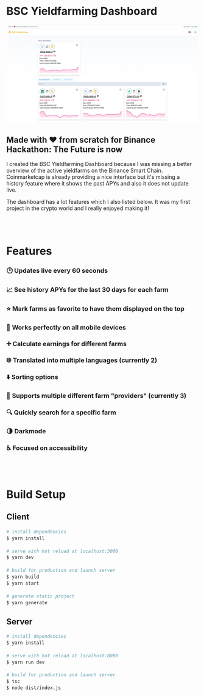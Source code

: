 # BSC Yieldfarming Dashboard

![Screenshot](./content/screenshot.png)

## Made with ❤️ from scratch for Binance Hackathon: The Future is now

I created the BSC Yieldfarming Dashboard because I was missing a better overview of the active yieldfarms on the Binance Smart Chain. Coinmarketcap is already providing a nice interface but it's missing a history feature where it shows the past APYs and also it does not update live.

The dashboard has a lot features which I also listed below. It was my first project in the crypto world and I really enjoyed making it!

<br></br>
# Features
### 🕑 **Updates live every 60 seconds**
### 📈 **See history APYs for the last 30 days for each farm**
### ⭐ **Mark farms as favorite to have them displayed on the top**
### 📱 **Works perfectly on all mobile devices**
### ➕ **Calculate earnings for different farms**
### 🌐 **Translated into multiple languages (currently 2)**
### ⬇️ **Sorting options**
### 🔗 **Supports multiple different farm "providers" (currently 3)**
### 🔍 **Quickly search for a specific farm**
### 🌗 **Darkmode**
### ♿ **Focused on accessibility**

<br></br>
# Build Setup

## Client

```bash
# install dependencies
$ yarn install

# serve with hot reload at localhost:3000
$ yarn dev

# build for production and launch server
$ yarn build
$ yarn start

# generate static project
$ yarn generate
```

## Server

```bash
# install dependencies
$ yarn install

# serve with hot reload at localhost:8080
$ yarn run dev

# build for production and launch server
$ tsc
$ node dist/index.js
```